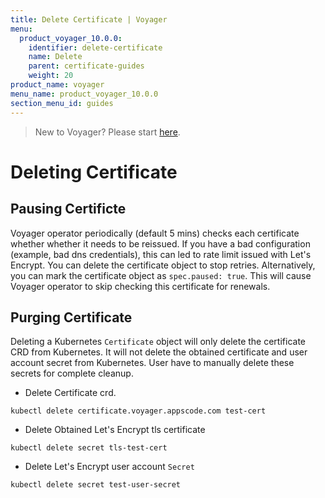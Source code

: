 ```yaml
---
title: Delete Certificate | Voyager
menu:
  product_voyager_10.0.0:
    identifier: delete-certificate
    name: Delete
    parent: certificate-guides
    weight: 20
product_name: voyager
menu_name: product_voyager_10.0.0
section_menu_id: guides
---
```


> New to Voyager? Please start [here](/products/voyager/10.0.0/concepts/overview).

# Deleting Certificate

## Pausing Certificte

Voyager operator periodically (default 5 mins) checks each certificate whether whether it needs to be reissued. If you have a bad configuration (example, bad dns credentials), this can led to rate limit issued with Let's Encrypt. You can delete the certificate object to stop retries. Alternatively, you can mark the certificate object as `spec.paused: true`. This will cause Voyager operator to skip checking this certificate for renewals.

## Purging Certificate

Deleting a Kubernetes `Certificate` object will only delete the certificate CRD from Kubernetes.
It will not delete the obtained certificate and user account secret from Kubernetes. User have to manually delete these secrets for complete cleanup.

 - Delete Certificate crd.

```console
kubectl delete certificate.voyager.appscode.com test-cert
```

 - Delete Obtained Let's Encrypt tls certificate

```console
kubectl delete secret tls-test-cert
```

 - Delete Let's Encrypt user account `Secret`

```console
kubectl delete secret test-user-secret
```
